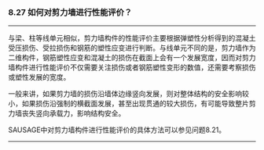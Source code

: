 ﻿### 8.27  如何对剪力墙进行性能评价？---
与梁、柱等线单元相似，剪力墙构件的性能评价主要根据弹塑性分析得到的混凝土受压损伤、受拉损伤和钢筋的塑性应变进行判断。与线单元不同的是，剪力墙作为二维构件，钢筋塑性应变和混凝土的损伤在截面上会有一个发展宽度，因而对剪力墙构件进行性能评价不仅需要关注损伤或者钢筋塑性变形的数值，还需要考察损伤或塑性发展的宽度。一般来讲，如果剪力墙的损伤沿墙体边缘竖向发展，则对整体结构的安全影响较小，如果损伤沿强制的横截面发展，甚至出现贯通的较大损伤，有可能导致整片剪力墙丧失竖向承载力，影响结构安全。SAUSAGE中对剪力墙构件进行性能评价的具体方法可以参见问题8.21。---
